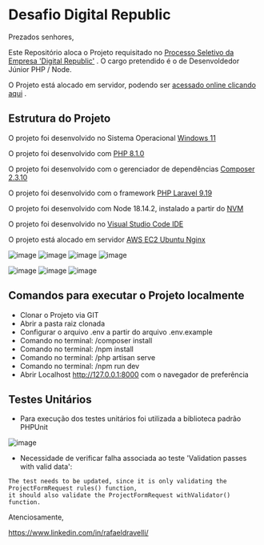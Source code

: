 # Desafio Digital Republic

Prezados senhores,

Este Repositório aloca o Projeto requisitado no [Processo Seletivo da Empresa 'Digital Republic'](https://gitlab.com/digitalrepublic/code-challenge) . O cargo pretendido é o de Desenvoldedor Júnior PHP / Node.

O Projeto está alocado em servidor, podendo ser [acessado online clicando aqui](http://18.230.20.148/) .

## Estrutura do Projeto
O projeto foi desenvolvido no Sistema Operacional [Windows 11](https://www.microsoft.com/en-us/windows/windows-11?r=1)

O projeto foi desenvolvido com [PHP 8.1.0](https://windows.php.net/download#php-8.1)

O projeto foi desenvolvido com o gerenciador de dependências [Composer 2.3.10](https://getcomposer.org/)

O projeto foi desenvolvido com o framework [PHP Laravel 9.19](https://laravel.com/docs/9.x/releases)

O projeto foi desenvolvido com Node 18.14.2, instalado a partir do [NVM](https://github.com/coreybutler/nvm-windows)

O projeto foi desenvolvido no [Visual Studio Code IDE](https://code.visualstudio.com/)

O projeto está alocado em servidor [AWS EC2 Ubuntu Nginx](https://aws.amazon.com/console/)

![image](https://img.shields.io/badge/Windows-017AD7?style=for-the-badge&logo=windows&logoColor=white)
![image](https://img.shields.io/badge/PHP-777BB4?style=for-the-badge&logo=php&logoColor=white)
![image](https://img.shields.io/badge/Laravel-FF2D20?style=for-the-badge&logo=laravel&logoColor=white)
![image](https://img.shields.io/badge/Node.js-43853D?style=for-the-badge&logo=node.js&logoColor=white)

![image](https://img.shields.io/badge/Amazon_AWS-232F3E?style=for-the-badge&logo=amazon-aws&logoColor=white)
![image](https://img.shields.io/badge/Linux-E34F26?style=for-the-badge&logo=linux&logoColor=black)
![image](https://img.shields.io/badge/Nginx-009639?style=for-the-badge&logo=nginx&logoColor=white)

## Comandos para executar o Projeto localmente
- Clonar o Projeto via GIT
- Abrir a pasta raiz clonada
- Configurar o arquivo .env a partir do arquivo .env.example
- Comando no terminal: /composer install
- Comando no terminal: /npm install
- Comando no terminal: /php artisan serve
- Comando no terminal: /npm run dev
- Abrir Localhost http://127.0.0.1:8000 com o navegador de preferência

## Testes Unitários
- Para execução dos testes unitários foi utilizada a biblioteca padrão PHPUnit

![image](http://01-unit-test-digital-republic.s3-website-sa-east-1.amazonaws.com/)

- Necessidade de verificar falha associada ao teste 'Validation passes with valid data':
```
The test needs to be updated, since it is only validating the ProjectFormRequest rules() function,
it should also validate the ProjectFormRequest withValidator() function.
```

Atenciosamente,

https://www.linkedin.com/in/rafaeldravelli/
